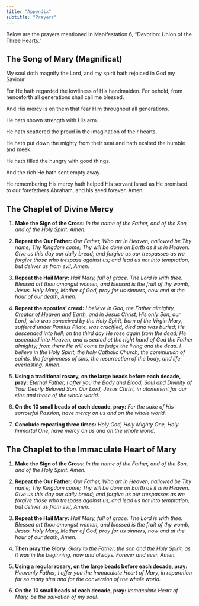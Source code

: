 ```yaml
---
title: "Appendix"
subtitle: "Prayers"
---
```


Below are the prayers mentioned in Manifestation 6, “Devotion: Union of the Three Hearts.”

## The Song of Mary (Magnificat)

My soul doth magnify the Lord, and my spirit hath rejoiced in God my Saviour.

For He hath regarded the lowliness of His handmaiden. For behold, from henceforth all generations shall call
me blessed.

And His mercy is on them that fear Him throughout
all generations.

He hath shown strength with His arm.

He hath scattered the proud in the imagination of
their hearts.

He hath put down the mighty from their seat and hath exalted the humble and meek.

He hath filled the hungry with good things.

And the rich He hath sent empty away.

He remembering His mercy hath helped His servant Israel as He promised to our
forefathers Abraham, and his seed forever. Amen.

## The Chaplet of Divine Mercy

1. __Make the Sign of the Cross:__ *In the name of the Father, and of the Son, and of the Holy Spirit. Amen.*

2. __Repeat the Our Father:__ *Our Father, Who art in Heaven, hallowed be Thy name; Thy Kingdom come; Thy will be done on Earth as it is in Heaven. Give us this day our daily bread; and forgive us our trespasses as we forgive those who trespass against us; and lead us not into temptation, but deliver us from evil, Amen.*

3. __Repeat the Hail Mary:__ *Hail Mary, full of grace. The Lord is with thee. Blessed art thou amongst women, and blessed is the fruit of thy womb, Jesus. Holy Mary, Mother of God, pray for us sinners, now and at the hour of our death, Amen.*

4. __Repeat the apostles’ creed:__ *I believe in God, the Father almighty, Creator of Heaven and Earth, and in Jesus Christ, His only Son, our Lord, who was conceived by the Holy Spirit, born of the Virgin Mary, suffered under Pontius Pilate, was crucified, died and was buried; He descended into hell; on the third day He rose again from the dead; He ascended into Heaven, and is seated at the right hand of God the Father almighty; from there He will come to judge the living and the dead. I believe in the Holy Spirit, the holy Catholic Church, the communion of saints, the forgiveness of sins, the resurrection of the body, and life everlasting. Amen.*

5. __Using a traditional rosary, on the large beads before each decade, pray:__ *Eternal Father, I offer you the Body and Blood, Soul and Divinity of Your Dearly Beloved Son, Our Lord, Jesus Christ, in atonement for our sins and those of the whole world.*

6. __On the 10 small beads of each decade, pray:__ *For the sake of His sorrowful Passion, have mercy on us and on the whole world.*

7. __Conclude repeating three times:__ *Holy God, Holy Mighty One, Holy Immortal One, have mercy on us and on the whole world.*

## The Chaplet to the Immaculate Heart of Mary

1. __Make the Sign of the Cross:__ *In the name of the Father, and of the Son, and of the Holy Spirit. Amen.*

2. __Repeat the Our Father:__ *Our Father, Who art in Heaven, hallowed be Thy name; Thy Kingdom come; Thy will be done on Earth as it is in Heaven. Give us this day our daily bread; and forgive us our trespasses as we forgive those who trespass against us; and lead us not into temptation, but deliver us from evil, Amen.*

3. __Repeat the Hail Mary:__ *Hail Mary, full of grace. The Lord is with thee. Blessed art thou amongst women, and blessed is the fruit of thy womb, Jesus. Holy Mary, Mother of God, pray for us sinners, now and at the hour of our death, Amen.*

4. __Then pray the Glory:__ *Glory to the Father, the son and the Holy Spirit, as it was in the beginning, now and always. Forever and ever. Amen.*

5. __Using a regular rosary, on the large beads before each decade, pray:__ *Heavenly Father, I offer you the Immaculate Heart of Mary, in reparation for so many sins and for the conversion of the whole world.*

6. __On the 10 small beads of each decade, pray:__ *Immaculate Heart of Mary, be the salvation of my soul.*

